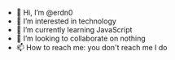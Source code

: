 - 👋 Hi, I’m @erdn0
- 👀 I’m interested in technology
- 🌱 I’m currently learning JavaScript
- 💞️ I’m looking to collaborate on nothing
- 📫 How to reach me: you don't reach me I do

<!---
erdn0/erdn0 is a ✨ special ✨ repository because its `README.md` (this file) appears on your GitHub profile.
You can click the Preview link to take a look at your changes.
--->
